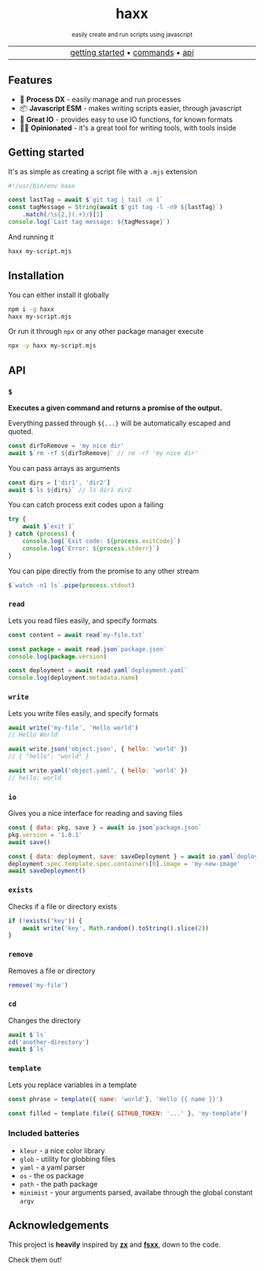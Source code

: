 <div align="center">

# haxx
  <sup>easily create and run scripts using javascript</sup>

</div>


<p align="center">
  <table>
    <tbody>
      <td align="center">
        <img width="2000" height="0"><br>
        <a href="#getting-started">getting started</a> • <a href="#installation">commands</a> • <a href="#api">api</a><br>
        <img width="2000" height="0">
      </td>
    </tbody>
  </table>
</p>

## Features
- 🔀 **Process DX** - easily manage and run processes
- 📦 **Javascript ESM** - makes writing scripts easier, through javascript
- 🔌 **Great IO** - provides easy to use IO functions, for known formats
- 🧑‍💻 **Opinionated** - it's a great tool for writing tools, with tools inside

## Getting started
It's as simple as creating a script file with a `.mjs` extension
```js
#!/usr/bin/env haxx

const lastTag = await $`git tag | tail -n 1`
const tagMessage = String(await $`git tag -l -n9 ${lastTag}`)
    .match(/\s{2,}(.+)/)[1]
console.log(`Last tag message: ${tagMessage}`)
```
And running it
```bash
haxx my-script.mjs
```
## Installation
You can either install it globally
```bash
npm i -g haxx
haxx my-script.mjs
```
Or run it through `npx` or any other package manager execute
```bash
npx -y haxx my-script.mjs
```
## API
### `$`
**Executes a given command and returns a promise of the output.**

Everything passed through `${...}` will be automatically escaped and quoted.


```js
const dirToRemove = 'my nice dir'
await $`rm -rf ${dirToRemove}` // rm -rf 'my nice dir'
```

You can pass arrays as arguments
```js
const dirs = ['dir1', 'dir2']
await $`ls ${dirs}` // ls dir1 dir2
```

You can catch process exit codes upon a failing
```js
try {
    await $`exit 1`
} catch (process) {
    console.log(`Exit code: ${process.exitCode}`)
    console.log(`Error: ${process.stderr}`)
}
```

You can pipe directly from the promise to any other stream
```js
$`watch -n1 ls`.pipe(process.stdout)
```

### `read`
Lets you read files easily, and specify formats
```js
const content = await read`my-file.txt`

const package = await read.json`package.json`
console.log(package.version)

const deployment = await read.yaml`deployment.yaml`
console.log(deployment.metadata.name)
```

### `write`
Lets you write files easily, and specify formats
```js
await write('my-file', 'Hello world') 
// Hello World

await write.json('object.json', { hello: 'world' })
// { "hello": "world" }

await write.yaml('object.yaml', { hello: 'world' })
// hello: world
```

### `io`
Gives you a nice interface for reading and saving files

```js
const { data: pkg, save } = await io.json`package.json`
pkg.version = '1.0.1'
await save()

const { data: deployment, save: saveDeployment } = await io.yaml`deployment.yaml`
deployment.spec.template.spec.containers[0].image = 'my-new-image'
await saveDeployment()
```

### `exists`
Checks if a file or directory exists
```js
if (!exists('key')) {
    await write('key', Math.random().toString().slice(2))
}
```

### `remove`
Removes a file or directory
```js
remove('my-file')
```

### `cd`
Changes the directory
```js
await $`ls`
cd('another-directory')
await $`ls`
```

### `template`
Lets you replace variables in a template
```js
const phrase = template({ name: 'world'}, 'Hello {{ name }}')

const filled = template.file({ GITHUB_TOKEN: '...' }, 'my-template')
```

### Included batteries

- `kleur` - a nice color library
- `glob` - utility for globbing files
- `yaml` - a yaml parser
- `os` - the os package
- `path` - the path package
- `minimist` - your arguments parsed, availabe through the global constant `argv`
## Acknowledgements
This project is **heavily** inspired by [**zx**]() and [**fsxx**](), down to the code. 

Check them out!




